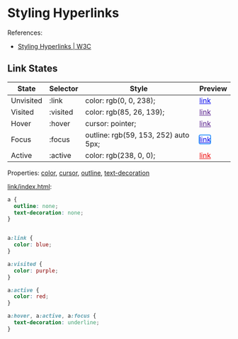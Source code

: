 # Styling Hyperlinks

References:
- [Styling Hyperlinks \| W3C](https://developer.mozilla.org/en-US/docs/Learn/CSS/Styling_text/Styling_links)

## Link States

| State | Selector | Style | Preview |
|-|-|-|-|
| Unvisited | :link | color: rgb(0, 0, 238); | <a href="#" style="text-decoration: underline; cursor: pointer; color: rgb(0, 0, 238);">link</a> |
| Visited | :visited | color: rgb(85, 26, 139); | <a href="#" style="text-decoration: underline; cursor: auto; color: rgb(85, 26, 139);">link</a> |
| Hover | :hover | cursor: pointer; | <a href="#" style="text-decoration: underline; cursor: auto; color: rgb(85, 26, 139);">link</a> |
| Focus | :focus | outline: rgb(59, 153, 252) auto 5px; | <a href="#" style="text-decoration: underline; cursor: auto; color: rgb(0, 0, 238); outline: rgb(59, 153, 252) auto 5px;">link</a> |
| Active | :active | color: rgb(238, 0, 0); | <a href="#" style="text-decoration: underline; cursor: auto; color: rgb(238, 0, 0);">link</a> |

Properties: [color](https://developer.mozilla.org/en-US/docs/Web/CSS/color), [cursor](https://developer.mozilla.org/en-US/docs/Web/CSS/cursor), [outline](https://developer.mozilla.org/en-US/docs/Web/CSS/outline), [text-decoration](https://developer.mozilla.org/en-US/docs/Web/CSS/text-decoration)

[link/index.html](link/index.html):
```css
a {
  outline: none;
  text-decoration: none;
}


a:link {
  color: blue;
}

a:visited {
  color: purple;
}

a:active {
  color: red;
}

a:hover, a:active, a:focus {
  text-decoration: underline;
}
```
